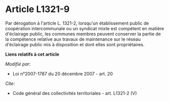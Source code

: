 # Article L1321-9

Par dérogation à l'article L. 1321-2, lorsqu'un établissement public de coopération intercommunale ou un syndicat mixte est
compétent en matière d'éclairage public, les communes membres peuvent conserver la partie de la compétence relative aux
travaux de maintenance sur le réseau d'éclairage public mis à disposition et dont elles sont propriétaires.

**Liens relatifs à cet article**

_Modifié par_:

  - Loi n°2007-1787 du 20 décembre 2007 - art. 20

_Cite_:

  - Code général des collectivités territoriales - art. L1321-2 (V)
